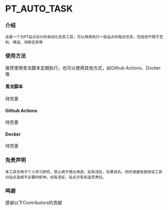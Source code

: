 # PT_AUTO_TASK
### 介绍
    这是一个为PT站点设计的自动化任务工具，可以用来执行一些站点的每日任务，包括但不限于签到、喊话、领取任务等
### 使用方法
推荐使用青龙脚本定期执行，也可以使用其他方式，如Github Actions、Docker等
#### 青龙脚本
待完善
#### Github Actions
待完善
#### Docker
待完善
### 免责声明
    本工具仅用于个人学习研究，禁止用于商业用途，如有违反，后果自负。同时请避免使用该工具对站点造成不必要的影响，如有违反，站点方有权追究责任。
### 鸣谢
感谢以下Contributors的贡献

